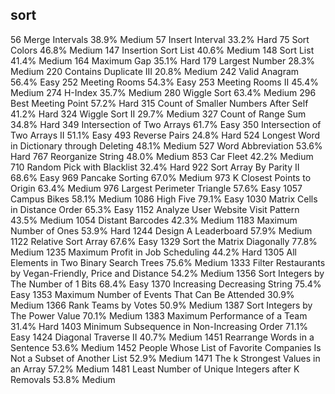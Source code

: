 sort
---
56	Merge Intervals	38.9%	Medium
57	Insert Interval	33.2%	Hard
75	Sort Colors	46.8%	Medium
147	Insertion Sort List	40.6%	Medium
148	Sort List	41.4%	Medium
164	Maximum Gap	35.1%	Hard
179	Largest Number	28.3%	Medium
220	Contains Duplicate III	20.8%	Medium
242	Valid Anagram	56.4%	Easy
252	Meeting Rooms	54.3%	Easy
253	Meeting Rooms II	45.4%	Medium
274	H-Index	35.7%	Medium
280	Wiggle Sort	63.4%	Medium
296	Best Meeting Point	57.2%	Hard
315	Count of Smaller Numbers After Self	41.2%	Hard
324	Wiggle Sort II	29.7%	Medium
327	Count of Range Sum	34.8%	Hard
349	Intersection of Two Arrays	61.7%	Easy
350	Intersection of Two Arrays II	51.1%	Easy
493	Reverse Pairs	24.8%	Hard
524	Longest Word in Dictionary through Deleting	48.1%	Medium
527	Word Abbreviation	53.6%	Hard
767	Reorganize String	48.0%	Medium
853	Car Fleet	42.2%	Medium
710	Random Pick with Blacklist	32.4%	Hard
922	Sort Array By Parity II	68.6%	Easy
969	Pancake Sorting	67.0%	Medium
973	K Closest Points to Origin	63.4%	Medium
976	Largest Perimeter Triangle	57.6%	Easy
1057	Campus Bikes	58.1%	Medium
1086	High Five	79.1%	Easy
1030	Matrix Cells in Distance Order	65.3%	Easy
1152	Analyze User Website Visit Pattern	43.5%	Medium
1054	Distant Barcodes	42.3%	Medium
1183	Maximum Number of Ones	53.9%	Hard
1244	Design A Leaderboard	57.9%	Medium
1122	Relative Sort Array	67.6%	Easy
1329	Sort the Matrix Diagonally	77.8%	Medium
1235	Maximum Profit in Job Scheduling	44.2%	Hard
1305	All Elements in Two Binary Search Trees	75.6%	Medium
1333	Filter Restaurants by Vegan-Friendly, Price and Distance	54.2%	Medium
1356	Sort Integers by The Number of 1 Bits	68.4%	Easy
1370	Increasing Decreasing String	75.4%	Easy
1353	Maximum Number of Events That Can Be Attended	30.9%	Medium
1366	Rank Teams by Votes	50.9%	Medium
1387	Sort Integers by The Power Value	70.1%	Medium
1383	Maximum Performance of a Team	31.4%	Hard
1403	Minimum Subsequence in Non-Increasing Order	71.1%	Easy
1424	Diagonal Traverse II	40.7%	Medium
1451	Rearrange Words in a Sentence	53.6%	Medium
1452	People Whose List of Favorite Companies Is Not a Subset of Another List	52.9%	Medium
1471	The k Strongest Values in an Array	57.2%	Medium
1481	Least Number of Unique Integers after K Removals	53.8%	Medium